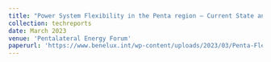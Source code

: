 ```yaml
---
title: "Power System Flexibility in the Penta region – Current State and Challenges for a Future Decarbonised Energy System"
collection: techreports
date: March 2023 
venue: 'Pentalateral Energy Forum'
paperurl: 'https://www.benelux.int/wp-content/uploads/2023/03/Penta-Flexibility-Final-report-03-2023.pdf'
---
```


[//]: # (<a href='https://www.benelux.int/wp-content/uploads/2023/03/Penta-Flexibility-Final-report-03-2023.pdf'>Download paper here</a>)
